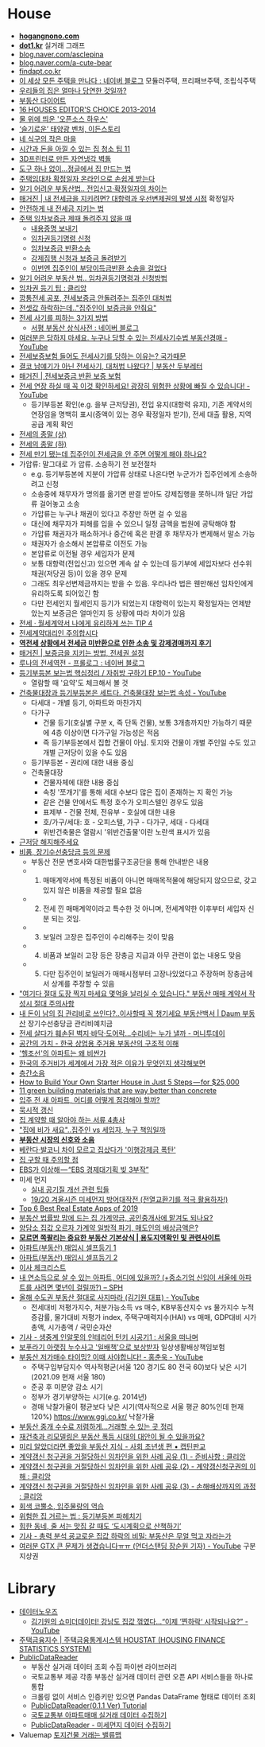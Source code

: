House
=====

* [**hogangnono.com**](https://hogangnono.com/)
* [**dot1.kr**](http://www.dot1.kr/) 실거래 그래프
* [blog.naver.com/asclepina](https://blog.naver.com/asclepina)
* [blog.naver.com/a-cute-bear](https://blog.naver.com/a-cute-bear)
* [findapt.co.kr](http://www.findapt.co.kr/)
* [이 세상 모든 주택을 만나다 : 네이버 블로그](https://blog.naver.com/modularprefabhomes) 모듈러주택, 프리패브주택, 조립식주택
* [우리들의 집은 얼마나 당연한 것일까?](http://ppss.kr/archives/52124)
* [부동산 다이어트](http://www.bdsdiet.com/)
* [16 HOUSES EDITOR'S CHOICE 2013-2014](http://media.daum.net/life/living/photo/newsview?newsId=20141219152413243)
* [물 위에 띄운 '오픈소스 하우스'](http://www.huffingtonpost.kr/asadal/story_b_7002782.html)
* [‘슬기로운’ 태양광 벤처, 이든스토리](http://www.bloter.net/archives/225391)
* [네 식구의 작은 마을](http://media.daum.net/life/living/photo/newsview?newsId=20150515150449717)
* [시간과 돈을 아낄 수 있는 집 청소 팁 11](http://www.huffingtonpost.kr/2015/06/11/story_n_7558448.html)
* [3D프린터로 만든 자연냉각 벽돌](http://techholic.co.kr/archives/34567)
* [도구 하나 없이…정글에서 집 만드는 법](http://techholic.co.kr/archives/40372)
* [주택임대차 확정일자 온라인으로 손쉽게 받는다](http://www.huffingtonpost.kr/2015/09/13/story_n_8128570.html)
* [알기 어려운 부동산법.. 전입신고·확정일자의 차이는](https://news.v.daum.net/v/20181102130216733)
* [매거진 | 내 전세금을 지키려면? 대항력과 우선변제권의 발생 시점](https://www.goodchobo.com/magazine/MZTY/389) 확정일자
* [안전하게 내 전세금 지키는 법](http://realestate.daum.net/news/detail/main/20180224080055530)
* [주택 임차보증금 제때 돌려주지 않을 때](https://blog.naver.com/misona777/220720026315)
  * [내용증명 보내기](http://slownews.kr/46462)
  * [임차권등기명령 신청](http://slownews.kr/46707)
  * [임차보증금 반환소송](http://slownews.kr/47864)
  * [강제집행 신청과 보증금 돌려받기](http://slownews.kr/54557)
  * [이번엔 집주인이 부당이득금반환 소송을 걸었다](http://slownews.kr/57229)
* [알기 어려운 부동산 법.. 임차권등기명령과 신청방법](http://realestate.daum.net/news/detail/main/20181122091911072)
* [임차권 등기 팁 : 클리앙](https://www.clien.net/service/board/lecture/17487291?type=recommend)
* [깡통전세 공포, 전세보증금 안돌려주는 집주인 대처법](http://board.realestate.daum.net/gaia/do/estate/power/read?bbsId=power&articleId=2048)
* [전셋값 하락하는데.."집주인이 보증금을 안줘요"](http://realestate.daum.net/news/detail/main/20181102040003773)
* [전세 사기를 피하는 3가지 방법](http://moneyman.kr/archives/7872)
  * [서평 부동산 상식사전 : 네이버 블로그](https://blog.naver.com/zbxmsla/221473193627)
* [여러분은 당하지 마세요. 누구나 당할 수 있는 전세사기수법 부동산경매 - YouTube](https://www.youtube.com/watch?v=yPDjzTvptoo)
* [전세보증보험 들어도 전세사기를 당하는 이유는? 국가때문](https://brunch.co.kr/@readme999/241)
* [결코 남얘기가 아닌 전세사기, 대처법 나왔다? | 부동산 두부레터](https://content.v.daum.net/v/EOhBsziT2j)
* [매거진 | 전세보증금 반환 보증 보험](https://www.goodchobo.com/magazine/MZTY/269)
* [전세 연장 하실 때 꼭 이것 확인하세요! 광장히 위험한 상황에 빠질 수 있습니다! - YouTube](https://www.youtube.com/watch?v=moxsBxln4K4)
  * 등기부등본 확인(e.g. 을부 근저당권), 전입 유지(대항력 유지), 기존 계약서의 연장임을 명백히 표시(증액이 있는 경우 확정일자 받기), 전세 대출 활용, 지역 공급 계획 확인
* [전세의 종말 (상)](https://brunch.co.kr/@zip/28)
* [전세의 종말 (하)](https://brunch.co.kr/@zip/30)
* [전세 만기 됐는데 집주인이 전세금을 안 주면 어떻게 해야 하나요?](https://www.youtube.com/watch?v=BTVLl_k_zSE)
* 가압류: 말그대로 가 압류. 소송하기 전 보전절차
  * e.g. 등기부등본에 지분이 가압류 상태로 나온다면 누군가가 집주인에게 소송하려고 신청
  * 소송중에 채무자가 명의를 옮기면 판결 받아도 강제집행을 못하니까 일단 가압류 걸어놓고 소송
  * 가압류는 누구나 채권이 있다고 주장만 하면 걸 수 있음
  * 대신에 채무자가 피해를 입을 수 있으니 일정 금액을 법원에 공탁해야 함
  * 가압류 채권자가 패소하거나 중간에 혹은 판결 후 채무자가 변제해서 말소 가능
  * 채권자가 승소해서 본압류로 이전도 가능
  * 본압류로 이전될 경우 세입자가 문제
  * 보통 대항력(전입신고) 있으면 계속 살 수 있는데 등기부에 세입자보다 선수위 채권(저당권 등)이 있을 경우 문제
  * 그래도 최우선변제금까지는 받을 수 있음. 우리나라 법은 웬만해선 임차인에게 유리하도록 되어있긴 함
  * 다만 전세인지 월세인지 등기가 되었는지 대항력이 있는지 확정일자는 언제받았는지 보증금은 얼마인지 등 상황에 따라 차이가 있음
* [전세 · 월세계약서 나에게 유리하게 쓰는 TIP 4](https://www.youtube.com/watch?v=e8TFgcXc5vc)
* [전세계약대리인 주의합시다](https://blog.naver.com/hs-villa/221320279967)
* [**역전세 상황에서 전세금 미반환으로 인한 소송 및 강제경매까지 후기**](https://gist.github.com/hyunjun/d35dc920155b31a259c47a59f142ee73#file-md)
* [매거진 | 보증금을 지키는 방법, 전세권 설정](https://www.goodchobo.com/magazine/MZTY/529)
* [루나의 전세역전 - 프롤로그 : 네이버 블로그](https://blog.naver.com/lunaparkblog/222385025290)
* [등기부등본 보는법 핵심정리 / 자취방 구하기 EP.10 - YouTube](https://www.youtube.com/watch?v=EkhMPS_qnts)
  * 열람할 때 '요약'도 체크해서 볼 것
* [건축물대장과 등기부등본은 세트다. 건축물대장 보는법 속성 - YouTube](https://www.youtube.com/watch?v=W6rLIYhFUQk)
  * 다세대 - 개별 등기, 아파트와 마찬가지
  * 다가구
    * 건물 등기(호실별 구분 x, 즉 단독 건물), 보통 3개층까지만 가능하기 때문에 4층 이상이면 다가구일 가능성은 적음
    * 즉 등기부등본에서 집합 건물이 아님. 토지와 건물이 개별 주인일 수도 있고 개별 근저당이 있을 수도 있음
  * 등기부등본 - 권리에 대한 내용 중심
  * 건축물대장
    * 건물자체에 대한 내용 중심
    * 속칭 '쪼개기'를 통해 세대 수보다 많은 집이 존재하는 지 확인 가능
    * 같은 건물 안에서도 특정 호수가 오피스텔인 경우도 있음
    * 표제부 - 건물 전체, 전유부 - 호실에 대한 내용
    * 호/가구/세대: 호 - 오피스텔, 가구 - 다가구, 세대 - 다세대
    * 위반건축물은 열람시 '위반건출물'이란 노란색 표시가 있음
* [근저당 해지해주세요](https://brunch.co.kr/@buildingking/143)
* [비품, 장기수선충당금 등의 문제](https://pgr21.com/qna/139934)
  * 부동산 전문 변호사와 대한법률구조공단을 통해 안내받은 내용
  * 1. 매매계약서에 특정된 비품이 아니면 매매목적물에 해당되지 않으므로, 갖고 있지 않은 비품을 제공할 필요 없음
  * 2. 전세 낀 매매계약이라고 특수한 것 아니며, 전세계약한 이후부터 세입자 신분 되는 것임.
  * 3. 보일러 고장은 집주인이 수리해주는 것이 맞음
  * 4. 비품과 보일러 고장 등은 장충금 지급과 아무 관련이 없는 내용도 맞음
  * 5. 다만 집주인이 보일러가 매매시점부터 고장나있었다고 주장하며 장충금에서 상계를 주장할 수 있음
* ["여기다 절대 도장 찍지 마세요 몇억을 날리실 수 있습니다." 부동산 매매 계약서 작성시 절대 주의사항](https://0k-cal.com/%EC%97%AC%EA%B8%B0%EB%8B%A4-%EC%A0%88%EB%8C%80-%EB%8F%84%EC%9E%A5-%EC%B0%8D%EC%A7%80-%EB%A7%88%EC%84%B8%EC%9A%94-%EB%AA%87%EC%96%B5%EC%9D%84-%EB%82%A0%EB%A6%AC%EC%8B%A4-%EC%88%98-%EC%9E%88%EC%8A%B5/)
* [내 돈이 남의 집 관리비로 쓰인다?..이사할때 꼭 챙기세요 부동산백서 | Daum 부동산](https://realestate.daum.net/news/detail/all/20220430080017956) 장기수선충당금 관리비예치금
* [전세 살다가 훼손된 벽지·바닥·도어락...수리비는 누가 낼까 - 머니투데이](https://news.mt.co.kr/mtview.php?no=2021122114425657245)
* [공간의 가치 - 한국 상업용 주거용 부동산의 구조적 이해](http://www.valueofspace.com/wordpress/)
* ['헬조선'의 아파트는 왜 비싼가](https://storyfunding.daum.net/project/1589/episodes)
* [한국의 주거비가 세계에서 가장 적은 이유가 무엇인지 생각해보면](https://www.clien.net/service/board/park/11718623)
* [층간소음](http://oneclick.law.go.kr/CSP/CSP/CnpClsMain.laf?popMenu=ov&csmSeq=549&ccfNo=7&cciNo=1&cnpClsNo=1)
* [How to Build Your Own Starter House in Just 5 Steps — for $25,000](https://medium.com/ted-fellows/how-to-build-your-own-starter-house-in-just-5-steps-for-25-000-861821051131)
* [11 green building materials that are way better than concrete](http://inhabitat.com/11-green-building-materials-that-are-way-better-than-concrete/)
* [입주 전 새 아파트, 어디를 어떻게 점검해야 할까?](http://board.realestate.daum.net/gaia/do/estate/power/read?bbsId=power&articleId=1011&pageIndex=1)
* [묵시적 갱신](https://blog.naver.com/cy4028/221146795130)
* [집 계약할 때 알아야 하는 서류 4총사](http://move.realestate.daum.net/tipview.asp?idx=46)
* ["집에 비가 새요"..집주인 vs 세입자, 누구 책임일까](http://v.media.daum.net/v/20180712051510817)
* [**부동산 시장의 신호와 소음**](https://brunch.co.kr/@charlieoppa86/33)
* [베란다·발코니 차이 모르고 집샀다가 '이행강제금 폭탄'](https://news.v.daum.net/v/20181023040105309)
* [집 구할 때 주의할 점](https://imgur.com/a/3eCbRa2)
* [EBS가 이상해 — “EBS 경제대기획 빚 3부작”](https://medium.com/@ghilbut/ebs%EA%B0%80-%EB%A7%8E%EC%9D%B4-%EC%95%84%ED%8C%8C-ebs-%EA%B2%BD%EC%A0%9C%EB%8C%80%EA%B8%B0%ED%9A%8D-%EB%B9%9A-3%EB%B6%80%EC%9E%91-6ddb8a45e4d)
* 미세 먼지
  * [실내 공기질 개선 관련 팁들](http://blog.chesterventures.com/221492244810)
  * [19/20 겨울시즌 미세먼지 방어대작전 (전열교환기를 적극 활용하자!)](http://blog.chesterventures.com/221637965559)
* [Top 6 Best Real Estate Apps of 2019](https://hackernoon.com/top-6-best-real-estate-apps-of-2019-b3303fdb7df5)
* [부동산 법률방 맘에 드는 집 가계약금, 공인중개사에 맡겨도 되나요?](https://realestate.daum.net/news/detail/main/20190704062901080)
* [양담소 집값 오르자 가계약 일방적 파기, 매도인의 배상금액은?](https://news.v.daum.net/v/20200914093423310)
* [**모르면 쪽팔리는 중요한 부동산 기본상식 | 용도지역확인 및 관련사이트**](https://www.youtube.com/watch?v=hCVn6Cilz1Q)
* [아파트(부동산) 매입시 셀프등기 1](https://sieg0610.tistory.com/28)
* [아파트(부동산) 매입시 셀프등기 2](https://sieg0610.tistory.com/29)
* [이사 체크리스트](https://dkdlel072.tistory.com/entry/%EC%9D%B4%EC%82%AC-%EC%B2%B4%ED%81%AC%EB%A6%AC%EC%8A%A4%ED%8A%B8)
* [내 연소득으로 살 수 있는 아파트, 어디에 있을까? (+중소기업 신입이 서울에 아파트를 사려면 몇년이 걸릴까?) – SPH](https://www.sphinfo.com/gis-house/)
* [올해 수도권 부동산 절대로 사지마라 (김기원 대표) - YouTube](https://www.youtube.com/watch?v=dUmdSSTu-Pk)
  * 전세대비 저평가지수, 처분가능소득 vs 매수, KB부동산지수 vs 물가지수 누적증감률, 물가대비 저평가 index, 주택구매력지수(HAI) vs 매매, GDP대비 시가총액, 시가총액 / 국민순자산
* [기사 - 생중계 인알못의 인테리어 턴키 시공기1 : 서울을 떠나며](https://www.ddanzi.com/ddanziNews/671587897)
* [보푸라기 아랫집 누수사고 '일배책'으로 보상받자](https://news.v.daum.net/v/20210731100505549) 일상생활배상책임보험
* [부동산 저가매수 타이밍? 이때 사야합니다! - 홍춘욱 - YouTube](https://www.youtube.com/watch?v=Z2d2tQXH5-M)
  * 주택구입부담지수 역사적평균(서울 120 경기도 80 전국 60)보다 낮은 시기 (2021.09 현재 서울 180)
  * 준공 후 미분양 감소 시기
  * 정부가 경기부양하는 시기(e.g. 2014년)
  * 경매 낙찰가율이 평균보다 낮은 시기(역사적으로 서울 평균 80%인데 현재 120%) https://www.ggi.co.kr/ 낙찰가율
* [부동산 중개 수수료 저렴하게...거래할 수 있는 곳 정리](https://open-support.tistory.com/entry/%EB%B6%80%EB%8F%99%EC%82%B0-%EC%A4%91%EA%B0%9C-%EC%88%98%EC%88%98%EB%A3%8C-%EC%A0%80%EB%A0%B4%ED%95%98%EA%B2%8C%EA%B1%B0%EB%9E%98%ED%95%A0-%EC%88%98-%EC%9E%88%EB%8A%94-%EA%B3%B3-%EC%A0%95%EB%A6%AC)
* [재건축과 리모델링은 부동산 폭등 시대의 대안이 될 수 있을까요?](https://contents.premium.naver.com/pickool/pickooltech/contents/220131140831653Zg)
* [미리 알았더라면 좋았을 부동산 지식 - 사회 초년생 편 • 캡틴판교](https://joshua1988.github.io/life/real-estate-for-young/)
* [계약갱신 청구권을 거절당하신 임차인을 위한 사례 공유 (1) - 준비사항 : 클리앙](https://www.clien.net/service/board/lecture/17148943)
* [계약갱신 청구권을 거절당하신 임차인을 위한 사례 공유 (2) - 계약갱신청구권의 이해 : 클리앙](https://www.clien.net/service/board/lecture/17152957)
* [계약갱신 청구권을 거절당하신 임차인을 위한 사례 공유 (3) - 손해배상까지의 과정 : 클리앙](https://www.clien.net/service/board/lecture/17154278?type=recommend)
* [회색 코뿔소, 입주물량의 역습](https://www.koreamonitor.co.kr/view.php?ud=20220312163216790bb0cd1e55_41)
* [위험한 집 거르는 법 : 등기부등본 파헤치기](https://blog.toss.im/article/house-contract-02)
* [힙한 동네, 줄 서는 맛집 갈 때도 ‘도시계획으로 산책하기’](https://blog.toss.im/article/tales-of-the-city-5)
* [기사 - 총력 분석 굥교로운 집값 하락의 비밀: 부동산은 무얼 먹고 자라는가](https://www.ddanzi.com/ddanziNews/747153446)
* [여러분 GTX 큰 문제가 생겼습니다ㅠㅠ (언더스탠딩 장순원 기자) - YouTube](https://www.youtube.com/watch?v=Hygle79f2Pg) 구분지상권

# Library
* [데이터노우즈](https://www.dataknows.ai/)
  * [김기원의 쇼미더데이터! 강남도 집값 꺾였다...“이제 ’찐하락‘ 시작되나요?” - YouTube](https://www.youtube.com/watch?v=roNkZgT9VaY)
* [주택금융지수 | 주택금융통계시스템 HOUSTAT (HOUSING FINANCE STATISTICS SYSTEM)](https://www.hf.go.kr/research/portal/theme/indexStatPage.do#none)
* [PublicDataReader](https://github.com/WooilJeong/PublicDataReader)
  * 부동산 실거래 데이터 조회 수집 파이썬 라이브러리
  * 국토교통부 제공 각종 부동산 실거래 데이터 관련 오픈 API 서비스들을 하나로 통합
  * 크롤링 없이 서비스 인증키만 있으면 Pandas DataFrame 형태로 데이터 조회
  * [PublicDataReader(0.1.1 Ver) Tutorial](https://colab.research.google.com/drive/1pFtMFr_te9T_maHjee8Sd8Yq9rTrE-4F)
  * [국토교통부 아파트매매 실거래 데이터 수집하기](https://wooiljeong.github.io/python/public_data_reader_01/)
  * [PublicDataReader - 미세먼지 데이터 수집하기](https://wooiljeong.github.io/python/public_data_reader_02/)
* Valuemap [토지건물 거래는 밸류맵](https://www.valueupmap.com/)

